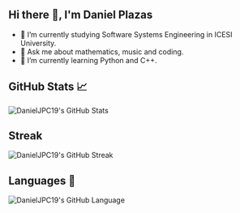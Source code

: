 ## Hi there 👋, I'm Daniel Plazas

- 🔭 I’m currently studying Software Systems Engineering in ICESI University.
- 💬 Ask me about mathematics, music and coding.
- 🌱 I’m currently learning Python and C++.

<!--
**DanielJPC19/DanielJPC19** is a ✨ _special_ ✨ repository because its `README.md` (this file) appears on your GitHub profile.

Here are some ideas to get you started:

- 🔭 I’m currently working on ...
- 🌱 I’m currently learning ...
- 👯 I’m looking to collaborate on ...
- 🤔 I’m looking for help with ...
- 💬 Ask me about ...
- 📫 How to reach me: ...
- 😄 Pronouns: ...
- ⚡ Fun fact: ...
-->

## GitHub Stats 📈

![DanielJPC19's GitHub Stats](https://github-readme-stats-eight-theta.vercel.app/api?username=DanielJPC19&show_icons=true&include_all_commits=true&count_private=true)

## Streak

![DanielJPC19's GitHub Streak](https://github-readme-streak-stats.herokuapp.com/?user=DanielJPC19)

## Languages 💬

![DanielJPC19's GitHub Language](https://github-readme-stats.vercel.app/api/top-langs/?username=DanielJPC19&no-bg=true&no-frame=true&langs_count=10&private=true)
